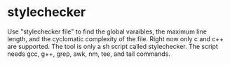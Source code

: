 # stylechecker

Use "stylechecker file" to find the global varaibles, the maximum line length, and the cyclomatic complexity of the file.
Right now only c and c++ are supported.
The tool is only a sh script called stylechecker.
The script needs gcc, g++, grep, awk, nm, tee, and tail commands. 
